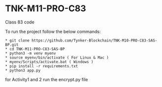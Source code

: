 # TNK-M11-PRO-C83

Class 83 code

To run the project follow the below commands:

```
* git clone https://github.com/Tynker-Blockchain/TNK-M10-PRO-C83-SAS-BP.git
* cd TNK-M11-PRO-C83-SAS-BP
* python3 -m venv myenv
* source myenv/bin/activate ( For Linux & Mac )
* myenv/Scripts/activate.bat ( Windows )
* pip install -r requirements.txt
* python3 app.py
```
for Activity1 and 2 run the encrypt.py file